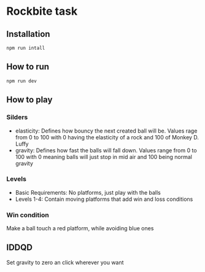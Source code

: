 # Rockbite task

## Installation

```
npm run intall
```

## How to run

```
npm run dev
```

## How to play

### Silders

- elasticity:
  Defines how bouncy the next created ball will be. Values rage from 0 to 100 with 0 having the elasticity of a rock and 100 of Monkey D. Luffy
- gravity:
  Defines how fast the balls will fall down. Values range from 0 to 100 with 0 meaning balls will just stop in mid air and 100 being normal gravity

### Levels

- Basic Requirements: No platforms, just play with the balls
- Levels 1-4: Contain moving platforms that add win and loss conditions

### Win condition

Make a ball touch a red platform, while avoiding blue ones

## IDDQD

Set gravity to zero an click wherever you want
